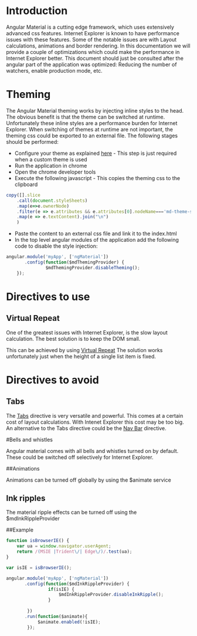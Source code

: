 # Introduction

Angular Material is a cutting edge framework, which uses extensively advanced css features. Internet Explorer is known to have performance issues with these features. Some of the notable issues are with Layout calculations, animations and border rendering. In this documentation we will provide a couple of optimizations which could make the performance in Internet Explorer better.
This document should just be consulted after the angular part of the application was optimized: Reducing the number of watchers, enable production mode, etc.

# Theming

The Angular Material theming works by injecting inline styles to the head. The obvious benefit is that the theme can be switched at runtime.  Unfortunately these inline styles are a performance burden for Internet Explorer. When switching of themes at runtime are not important, the theming css could be exported to an external file. The following stages should be performed:

* Configure your theme as explained [here](https://material.angularjs.org/latest/Theming/03_configuring_a_theme) - This step is just required when a custom theme is used
* Run the application in chrome 
* Open the chrome developer tools
* Execute the following javascript - This copies the theming css to the clipboard
```javascript
copy([].slice
	.call(document.styleSheets)
	.map(e=>e.ownerNode)
	.filter(e => e.attributes && e.attributes[0].nodeName==='md-theme-style')
	.map(e => e.textContent).join("\n")
    )
```
* Paste the content to an external css file and link it to the index.html
* In the top level angular modules of the application add the following code to disable the style injection:
```javascript
angular.module('myApp', ['ngMaterial'])
       .config(function($mdThemingProvider) {
	           $mdThemingProvider.disableTheming();
	});
```



# Directives to use

## Virtual Repeat

One of the greatest issues with Internet Explorer, is the slow layout calculation. The best solution is to keep the DOM small.

This can be achieved by using [Virtual Repeat](https://material.angularjs.org/latest/demo/virtualRepeat)
The solution works unfortunately just when the height of a single list item is fixed.

# Directives to avoid

## Tabs

The [Tabs](https://material.angularjs.org/latest/demo/tabs) directive is very versatile and powerful. This comes at a certain cost of layout calculations. With Intenet Explorer this cost may be too big. An alternative to the Tabs directive could be the [Nav Bar](https://material.angularjs.org/latest/demo/navBar) directive.

#Bells and whistles

Angular material comes with all bells and whistles turned on by default. These could be switched off selectively for Internet Explorer.

##Animations

Animations can be turned off globally by using the $animate service

## Ink ripples

The material ripple effects can be turned off using the $mdInkRippleProvider 

##Example
```javascript
function isBrowserIE() {
    var ua = window.navigator.userAgent;
    return /(MSIE |Trident\/| Edge\/)/.test(ua);
}

var isIE = isBrowserIE();

angular.module('myApp', ['ngMaterial'])
       .config(function($mdInkRippleProvider) {
    	 		if(isIE) {
        			$mdInkRippleProvider.disableInkRipple();
    			}
	  
		})
       .run(function($animate){
    		$animate.enabled(!isIE);
    	});
```

